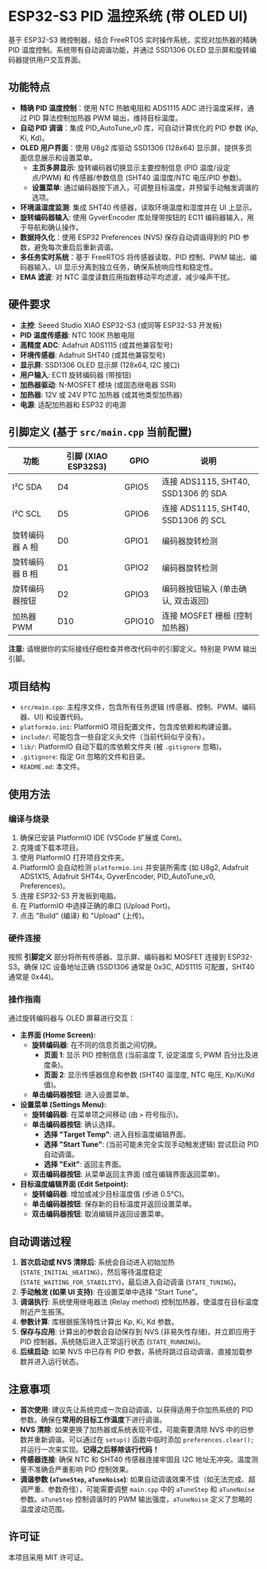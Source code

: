 # ESP32-S3 PID 温控系统 (带 OLED UI)

基于 ESP32-S3 微控制器，结合 FreeRTOS 实时操作系统，实现对加热器的精确 PID 温度控制。系统带有自动调谐功能，并通过 SSD1306 OLED 显示屏和旋转编码器提供用户交互界面。

## 功能特点

- **精确 PID 温度控制**：使用 NTC 热敏电阻和 ADS1115 ADC 进行温度采样，通过 PID 算法控制加热器 PWM 输出，维持目标温度。
- **自动 PID 调谐**：集成 PID_AutoTune_v0 库，可自动计算优化的 PID 参数 (Kp, Ki, Kd)。
- **OLED 用户界面**：使用 U8g2 库驱动 SSD1306 (128x64) 显示屏，提供多页面信息展示和设置菜单。
    - **主页多屏显示**: 旋转编码器切换显示主要控制信息 (PID 温度/设定点/PWM) 和 传感器/参数信息 (SHT40 温湿度/NTC 电压/PID 参数)。
    - **设置菜单**: 通过编码器按下进入，可调整目标温度，并预留手动触发调谐的选项。
- **环境温湿度监测**: 集成 SHT40 传感器，读取环境温度和湿度并在 UI 上显示。
- **旋转编码器输入**: 使用 GyverEncoder 库处理带按钮的 EC11 编码器输入，用于导航和确认操作。
- **数据持久化**：使用 ESP32 Preferences (NVS) 保存自动调谐得到的 PID 参数，避免每次重启后重新调谐。
- **多任务实时系统**：基于 FreeRTOS 将传感器读取、PID 控制、PWM 输出、编码器输入、UI 显示分离到独立任务，确保系统响应性和稳定性。
- **EMA 滤波**: 对 NTC 温度读数应用指数移动平均滤波，减少噪声干扰。

## 硬件要求

- **主控**: Seeed Studio XIAO ESP32-S3 (或同等 ESP32-S3 开发板)
- **PID 温度传感器**: NTC 100K 热敏电阻
- **高精度 ADC**: Adafruit ADS1115 (或其他兼容型号)
- **环境传感器**: Adafruit SHT40 (或其他兼容型号)
- **显示屏**: SSD1306 OLED 显示屏 (128x64, I2C 接口)
- **用户输入**: EC11 旋转编码器 (带按钮)
- **加热器驱动**: N-MOSFET 模块 (或固态继电器 SSR)
- **加热器**: 12V 或 24V PTC 加热器 (或其他类型加热器)
- **电源**: 适配加热器和 ESP32 的电源

## 引脚定义 (基于 `src/main.cpp` 当前配置)

| 功能             | 引脚 (XIAO ESP32S3) | GPIO  | 说明                                   |
|-----------------|---------------------|-------|----------------------------------------|
| I²C SDA         | D4                  | GPIO5 | 连接 ADS1115, SHT40, SSD1306 的 SDA    |
| I²C SCL         | D5                  | GPIO6 | 连接 ADS1115, SHT40, SSD1306 的 SCL    |
| 旋转编码器 A 相   | D0                  | GPIO1 | 编码器旋转检测                         |
| 旋转编码器 B 相   | D1                  | GPIO2 | 编码器旋转检测                         |
| 旋转编码器按钮    | D2                  | GPIO3 | 编码器按钮输入 (单击确认, 双击返回)       |
| 加热器 PWM       | D10                 | GPIO10| 连接 MOSFET 栅极 (控制加热器)           |

**注意:** 请根据你的实际接线仔细检查并修改代码中的引脚定义。特别是 PWM 输出引脚。

## 项目结构

- `src/main.cpp`: 主程序文件，包含所有任务逻辑 (传感器、控制、PWM、编码器、UI) 和设置代码。
- `platformio.ini`: PlatformIO 项目配置文件，包含库依赖和构建设置。
- `include/`: 可能包含一些自定义头文件（当前代码似乎没有）。
- `lib/`: PlatformIO 自动下载的库依赖文件夹 (被 `.gitignore` 忽略)。
- `.gitignore`: 指定 Git 忽略的文件和目录。
- `README.md`: 本文件。

## 使用方法

### 编译与烧录

1.  确保已安装 PlatformIO IDE (VSCode 扩展或 Core)。
2.  克隆或下载本项目。
3.  使用 PlatformIO 打开项目文件夹。
4.  PlatformIO 会自动检测 `platformio.ini` 并安装所需库 (如 U8g2, Adafruit ADS1X15, Adafruit SHT4x, GyverEncoder, PID_AutoTune_v0, Preferences)。
5.  连接 ESP32-S3 开发板到电脑。
6.  在 PlatformIO 中选择正确的串口 (Upload Port)。
7.  点击 "Build" (编译) 和 "Upload" (上传)。

### 硬件连接

按照 **引脚定义** 部分将所有传感器、显示屏、编码器和 MOSFET 连接到 ESP32-S3。确保 I2C 设备地址正确 (SSD1306 通常是 0x3C, ADS1115 可配置，SHT40 通常是 0x44)。

### 操作指南

通过旋转编码器与 OLED 屏幕进行交互：

- **主界面 (Home Screen):**
    - **旋转编码器**: 在不同的信息页面之间切换。
        - **页面 1**: 显示 PID 控制信息 (当前温度 T, 设定温度 S, PWM 百分比及进度条)。
        - **页面 2**: 显示传感器信息和参数 (SHT40 温湿度, NTC 电压, Kp/Ki/Kd 值)。
    - **单击编码器按钮**: 进入设置菜单。
- **设置菜单 (Settings Menu):**
    - **旋转编码器**: 在菜单项之间移动 (由 `>` 符号指示)。
    - **单击编码器按钮**: 确认选择。
        - **选择 "Target Temp"**: 进入目标温度编辑界面。
        - **选择 "Start Tune"**: (当前可能未完全实现手动触发逻辑) 尝试启动 PID 自动调谐。
        - **选择 "Exit"**: 返回主界面。
    - **双击编码器按钮**: 从菜单返回主界面 (或在编辑界面返回菜单)。
- **目标温度编辑界面 (Edit Setpoint):**
    - **旋转编码器**: 增加或减少目标温度值 (步进 0.5°C)。
    - **单击编码器按钮**: 保存新的目标温度并返回设置菜单。
    - **双击编码器按钮**: 取消编辑并返回设置菜单。

## 自动调谐过程

1.  **首次启动或 NVS 清除后**: 系统会自动进入初始加热 (`STATE_INITIAL_HEATING`)，然后等待温度稳定 (`STATE_WAITING_FOR_STABILITY`)，最后进入自动调谐 (`STATE_TUNING`)。
2.  **手动触发 (如果 UI 支持)**: 在设置菜单中选择 "Start Tune"。
3.  **调谐执行**: 系统使用继电器法 (Relay method) 控制加热器，使温度在目标温度附近产生振荡。
4.  **参数计算**: 库根据振荡特性计算出 Kp, Ki, Kd 参数。
5.  **保存与应用**: 计算出的参数会自动保存到 NVS (非易失性存储)，并立即应用于 PID 控制器。系统随后进入正常运行状态 (`STATE_RUNNING`)。
6.  **后续启动**: 如果 NVS 中已存有 PID 参数，系统将跳过自动调谐，直接加载参数并进入运行状态。

## 注意事项

- **首次使用**: 建议先让系统完成一次自动调谐，以获得适用于你加热系统的 PID 参数。确保在**常用的目标工作温度**下进行调谐。
- **NVS 清除**: 如果更换了加热器或系统表现不佳，可能需要清除 NVS 中的旧参数并重新调谐。可以通过在 `setup()` 函数中临时添加 `preferences.clear();` 并运行一次来实现。**记得之后移除该行代码！**
- **传感器连接**: 确保 NTC 和 SHT40 传感器连接牢固且 I2C 地址无冲突。温度测量不准确会严重影响 PID 控制效果。
- **调谐参数 (`aTuneStep`, `aTuneNoise`)**: 如果自动调谐效果不佳（如无法完成、超调严重、参数奇怪），可能需要调整 `main.cpp` 中的 `aTuneStep` 和 `aTuneNoise` 参数。`aTuneStep` 控制调谐时的 PWM 输出强度，`aTuneNoise` 定义了忽略的温度波动范围。

## 许可证

本项目采用 MIT 许可证。 